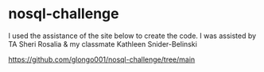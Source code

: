 # nosql-challenge

I used the assistance of the site below to create the code. I was assisted by TA Sheri Rosalia & my classmate Kathleen Snider-Belinski

https://github.com/glongo001/nosql-challenge/tree/main

